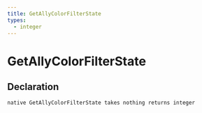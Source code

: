 ```yaml
---
title: GetAllyColorFilterState
types:
  - integer
---
```


# GetAllyColorFilterState

## Declaration

```jass
native GetAllyColorFilterState takes nothing returns integer
```
